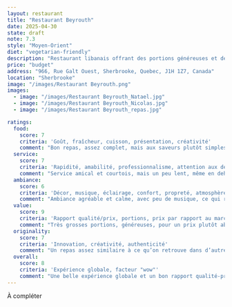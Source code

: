 ```yaml
---
layout: restaurant
title: "Restaurant Beyrouth"
date: 2025-04-30
state: draft
note: 7.3
style: "Moyen-Orient"
diet: "vegetarian-friendly"
description: "Restaurant libanais offrant des portions généreuses et des desserts succulents."
price: "budget"
address: "966, Rue Galt Ouest, Sherbrooke, Quebec, J1H 1Z7, Canada"
location: "Sherbrooke"
image: "/images/Restaurant Beyrouth.png"
images:
  - image: "/images/Restaurant Beyrouth_Natael.jpg"
  - image: "/images/Restaurant Beyrouth_Nicolas.jpg"
  - image: "/images/Restaurant Beyrouth_repas.jpg"

ratings:
  food:
    score: 7
    criteria: 'Goût, fraîcheur, cuisson, présentation, créativité'
    comment: "Bon repas, assez complet, mais aux saveurs plutôt simples."
  service:
    score: 7
    criteria: 'Rapidité, amabilité, professionnalisme, attention aux détails'
    comment: "Service amical et courtois, mais un peu lent, même en dehors des heures de pointe."
  ambiance:
    score: 6
    criteria: 'Décor, musique, éclairage, confort, propreté, atmosphère générale'
    comment: "Ambiance agréable et calme, avec peu de musique, ce qui rend l’endroit paisible et joli. Cela dit, rien d’exceptionnel comparé à d’autres restaurants."
  value:
    score: 9
    criteria: 'Rapport qualité/prix, portions, prix par rapport au marché'
    comment: "Très grosses portions, généreuses, pour un prix plutôt abordable."
  originality:
    score: 7
    criteria: 'Innovation, créativité, authenticité'
    comment: "Un repas assez similaire à ce qu’on retrouve dans d’autres restaurants libanais, mais ce qui se distingue vraiment ici, ce sont les beignets au miel — un vrai délice !"
  overall:
    score: 8
    criteria: 'Expérience globale, facteur "wow"'
    comment: "Une belle expérience globale et un bon rapport qualité-prix, dans un quartier calme. Petit bémol : peu de places de stationnement disponibles."
---
```




À compléter